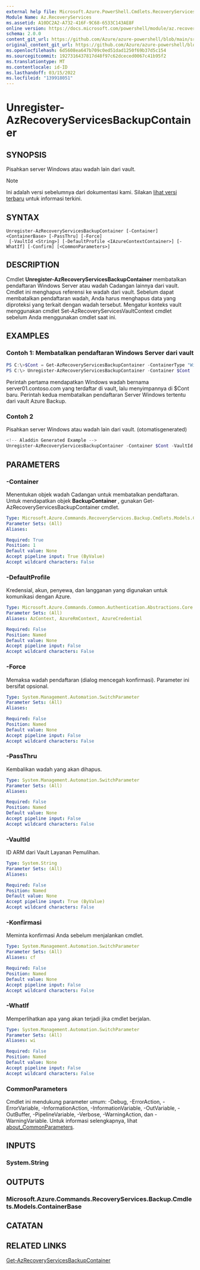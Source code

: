```yaml
---
external help file: Microsoft.Azure.PowerShell.Cmdlets.RecoveryServices.Backup.dll-Help.xml
Module Name: Az.RecoveryServices
ms.assetid: A10DC2A2-A732-416F-9C68-6533C143AE8F
online version: https://docs.microsoft.com/powershell/module/az.recoveryservices/unregister-azrecoveryservicesbackupcontainer
schema: 2.0.0
content_git_url: https://github.com/Azure/azure-powershell/blob/main/src/RecoveryServices/RecoveryServices/help/Unregister-AzRecoveryServicesBackupContainer.md
original_content_git_url: https://github.com/Azure/azure-powershell/blob/main/src/RecoveryServices/RecoveryServices/help/Unregister-AzRecoveryServicesBackupContainer.md
ms.openlocfilehash: 6d5608ea647b709c0ed51dad1250f69b37d5c154
ms.sourcegitcommit: 1927316437817d48f97c62dceced0067c41b95f2
ms.translationtype: MT
ms.contentlocale: id-ID
ms.lasthandoff: 03/15/2022
ms.locfileid: "139918051"
---
```

# Unregister-AzRecoveryServicesBackupContainer

## SYNOPSIS
Pisahkan server Windows atau wadah lain dari vault.

> [!NOTE]
>Ini adalah versi sebelumnya dari dokumentasi kami. Silakan [lihat versi terbaru](/powershell/module/az.recoveryservices/unregister-azrecoveryservicesbackupcontainer) untuk informasi terkini.

## SYNTAX

```
Unregister-AzRecoveryServicesBackupContainer [-Container] <ContainerBase> [-PassThru] [-Force]
 [-VaultId <String>] [-DefaultProfile <IAzureContextContainer>] [-WhatIf] [-Confirm] [<CommonParameters>]
```

## DESCRIPTION
Cmdlet **Unregister-AzRecoveryServicesBackupContainer** membatalkan pendaftaran Windows Server atau wadah Cadangan lainnya dari vault.
Cmdlet ini menghapus referensi ke wadah dari vault.
Sebelum dapat membatalkan pendaftaran wadah, Anda harus menghapus data yang diproteksi yang terkait dengan wadah tersebut.
Mengatur konteks vault menggunakan cmdlet Set-AzRecoveryServicesVaultContext cmdlet sebelum Anda menggunakan cmdlet saat ini.

## EXAMPLES

### Contoh 1: Membatalkan pendaftaran Windows Server dari vault
```powershell
PS C:\>$Cont = Get-AzRecoveryServicesBackupContainer -ContainerType "Windows" -BackupManagementType MAB -Name "server01.contoso.com"
PS C:\> Unregister-AzRecoveryServicesBackupContainer -Container $Cont
```

Perintah pertama mendapatkan Windows wadah bernama server01.contoso.com yang terdaftar di vault, lalu menyimpannya di $Cont baru.
Perintah kedua membatalkan pendaftaran Server Windows tertentu dari vault Azure Backup.

### Contoh 2

Pisahkan server Windows atau wadah lain dari vault. (otomatisgenerated)

```powershell
<!-- Aladdin Generated Example --> 
Unregister-AzRecoveryServicesBackupContainer -Container $Cont -VaultId $vault.ID
```

## PARAMETERS

### -Container
Menentukan objek wadah Cadangan untuk membatalkan pendaftaran.
Untuk mendapatkan objek **BackupContainer** , gunakan Get-AzRecoveryServicesBackupContainer cmdlet.

```yaml
Type: Microsoft.Azure.Commands.RecoveryServices.Backup.Cmdlets.Models.ContainerBase
Parameter Sets: (All)
Aliases:

Required: True
Position: 1
Default value: None
Accept pipeline input: True (ByValue)
Accept wildcard characters: False
```

### -DefaultProfile
Kredensial, akun, penyewa, dan langganan yang digunakan untuk komunikasi dengan Azure.

```yaml
Type: Microsoft.Azure.Commands.Common.Authentication.Abstractions.Core.IAzureContextContainer
Parameter Sets: (All)
Aliases: AzContext, AzureRmContext, AzureCredential

Required: False
Position: Named
Default value: None
Accept pipeline input: False
Accept wildcard characters: False
```

### -Force
Memaksa wadah pendaftaran (dialog mencegah konfirmasi). Parameter ini bersifat opsional.

```yaml
Type: System.Management.Automation.SwitchParameter
Parameter Sets: (All)
Aliases:

Required: False
Position: Named
Default value: None
Accept pipeline input: False
Accept wildcard characters: False
```

### -PassThru
Kembalikan wadah yang akan dihapus.

```yaml
Type: System.Management.Automation.SwitchParameter
Parameter Sets: (All)
Aliases:

Required: False
Position: Named
Default value: None
Accept pipeline input: False
Accept wildcard characters: False
```

### -VaultId
ID ARM dari Vault Layanan Pemulihan.

```yaml
Type: System.String
Parameter Sets: (All)
Aliases:

Required: False
Position: Named
Default value: None
Accept pipeline input: True (ByValue)
Accept wildcard characters: False
```

### -Konfirmasi
Meminta konfirmasi Anda sebelum menjalankan cmdlet.

```yaml
Type: System.Management.Automation.SwitchParameter
Parameter Sets: (All)
Aliases: cf

Required: False
Position: Named
Default value: None
Accept pipeline input: False
Accept wildcard characters: False
```

### -WhatIf
Memperlihatkan apa yang akan terjadi jika cmdlet berjalan. 

```yaml
Type: System.Management.Automation.SwitchParameter
Parameter Sets: (All)
Aliases: wi

Required: False
Position: Named
Default value: None
Accept pipeline input: False
Accept wildcard characters: False
```

### CommonParameters
Cmdlet ini mendukung parameter umum: -Debug, -ErrorAction, -ErrorVariable, -InformationAction, -InformationVariable, -OutVariable, -OutBuffer, -PipelineVariable, -Verbose, -WarningAction, dan -WarningVariable. Untuk informasi selengkapnya, lihat [about_CommonParameters](http://go.microsoft.com/fwlink/?LinkID=113216).

## INPUTS

### System.String

## OUTPUTS

### Microsoft.Azure.Commands.RecoveryServices.Backup.Cmdlets.Models.ContainerBase

## CATATAN

## RELATED LINKS

[Get-AzRecoveryServicesBackupContainer](./Get-AzRecoveryServicesBackupContainer.md)


